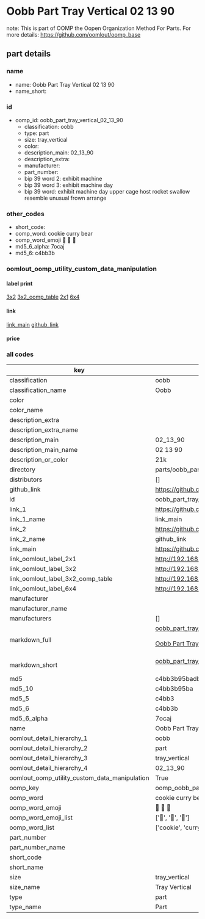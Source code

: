 # Oobb Part Tray Vertical 02 13 90  

note: This is part of OOMP the Oopen Organization Method For Parts. For more details: https://github.com/oomlout/oomp_base

##  part details





### name
* name: Oobb Part Tray Vertical 02 13 90
* name_short: 
### id
* oomp_id: oobb_part_tray_vertical_02_13_90
  * classification: oobb
  * type: part
  * size: tray_vertical
  * color: 
  * description_main: 02_13_90
  * description_extra: 
  * manufacturer: 
  * part_number: 
  * bip 39 word 2: exhibit machine
  * bip 39 word 3: exhibit machine day
  * bip 39 word: exhibit machine day upper cage host rocket swallow resemble unusual frown arrange

### other_codes
* short_code: 
* oomp_word: cookie curry bear
* oomp_word_emoji :cookie: :curry: :bear:
* md5_6_alpha: 7ocaj
* md5_6: c4bb3b






### oomlout_oomp_utility_custom_data_manipulation
#### label print
[3x2](http://192.168.1.245:1112/?label=oomp%207ocaj)
[3x2_oomp_table](http://192.168.1.107:1112/?label=oomp%207ocaj)
[2x1](http://192.168.1.242:1112/?label=oomp%207ocaj)
[6x4](http://192.168.1.55:1112/?label=oomp%207ocaj)    

#### link

[link_main](https://github.com/oomlout/oomlout_oomp_current_version_messy/tree/main/parts/oobb_part_tray_vertical_02_13_90) [github_link](https://github.com/oomlout/oomlout_oomp_part_src/tree/main/parts/oobb_part_tray_vertical_02_13_90)                             

#### price







### all codes 
| key | value |  
| --- | --- |  
| classification | oobb |  
| classification_name | Oobb |  
| color |  |  
| color_name |  |  
| description_extra |  |  
| description_extra_name |  |  
| description_main | 02_13_90 |  
| description_main_name | 02 13 90 |  
| description_or_color | 21k |  
| directory | parts/oobb_part_tray_vertical_02_13_90 |  
| distributors | [] |  
| github_link | https://github.com/oomlout/oomlout_oomp_part_src/tree/main/parts/oobb_part_tray_vertical_02_13_90 |  
| id | oobb_part_tray_vertical_02_13_90 |  
| link_1 | https://github.com/oomlout/oomlout_oomp_current_version_messy/tree/main/parts/oobb_part_tray_vertical_02_13_90 |  
| link_1_name | link_main |  
| link_2 | https://github.com/oomlout/oomlout_oomp_part_src/tree/main/parts/oobb_part_tray_vertical_02_13_90 |  
| link_2_name | github_link |  
| link_main | https://github.com/oomlout/oomlout_oomp_current_version_messy/tree/main/parts/oobb_part_tray_vertical_02_13_90 |  
| link_oomlout_label_2x1 | http://192.168.1.242:1112/?label=oomp%207ocaj |  
| link_oomlout_label_3x2 | http://192.168.1.245:1112/?label=oomp%207ocaj |  
| link_oomlout_label_3x2_oomp_table | http://192.168.1.107:1112/?label=oomp%207ocaj |  
| link_oomlout_label_6x4 | http://192.168.1.55:1112/?label=oomp%207ocaj |  
| manufacturer |  |  
| manufacturer_name |  |  
| manufacturers | [] |  
| markdown_full | [oobb_part_tray_vertical_02_13_90](https://github.com/oomlout/oomlout_oomp_current_version_messy/tree/main/parts/oobb_part_tray_vertical_02_13_90)<br>[](https://github.com/oomlout/oomlout_oomp_current_version_messy/tree/main/parts/oobb_part_tray_vertical_02_13_90)<br>[Oobb Part Tray Vertical 02 13 90](https://github.com/oomlout/oomlout_oomp_current_version_messy/tree/main/parts/oobb_part_tray_vertical_02_13_90)<br><br> |  
| markdown_short | [oobb_part_tray_vertical_02_13_90](https://github.com/oomlout/oomlout_oomp_current_version_messy/tree/main/parts/oobb_part_tray_vertical_02_13_90)<br><br> |  
| md5 | c4bb3b95badb176db8101ef07021627c |  
| md5_10 | c4bb3b95ba |  
| md5_5 | c4bb3 |  
| md5_6 | c4bb3b |  
| md5_6_alpha | 7ocaj |  
| name | Oobb Part Tray Vertical 02 13 90 |  
| oomlout_detail_hierarchy_1 | oobb |  
| oomlout_detail_hierarchy_2 | part |  
| oomlout_detail_hierarchy_3 | tray_vertical |  
| oomlout_detail_hierarchy_4 | 02_13_90 |  
| oomlout_oomp_utility_custom_data_manipulation | True |  
| oomp_key | oomp_oobb_part_tray_vertical_02_13_90 |  
| oomp_word | cookie curry bear |  
| oomp_word_emoji | :cookie: :curry: :bear: |  
| oomp_word_emoji_list | [':cookie:', ':curry:', ':bear:'] |  
| oomp_word_list | ['cookie', 'curry', 'bear'] |  
| part_number |  |  
| part_number_name |  |  
| short_code |  |  
| short_name |  |  
| size | tray_vertical |  
| size_name | Tray Vertical |  
| type | part |  
| type_name | Part |  
